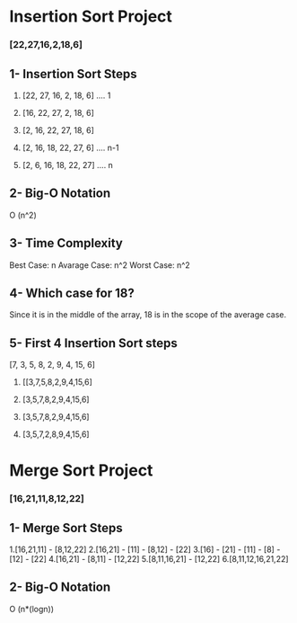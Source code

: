 # Insertion Sort Project

### [22,27,16,2,18,6]

## 1- Insertion Sort Steps

1. [22, 27, 16, 2, 18, 6] .... 1

2. [16, 22, 27, 2, 18, 6]

3. [2, 16, 22, 27, 18, 6]

4. [2, 16, 18, 22, 27, 6] .... n-1

5. [2, 6, 16, 18, 22, 27] .... n

## 2- Big-O Notation

O (n^2)

## 3- Time Complexity

Best Case: n
Avarage Case: n^2
Worst Case: n^2

## 4- Which case for 18?

Since it is in the middle of the array, 18 is in the scope of the average case.

## 5- First 4 Insertion Sort steps

[7, 3, 5, 8, 2, 9, 4, 15, 6]

1. [[3,7,5,8,2,9,4,15,6]

2. [3,5,7,8,2,9,4,15,6]

3. [3,5,7,8,2,9,4,15,6]

4. [3,5,7,2,8,9,4,15,6]

# Merge Sort Project

### [16,21,11,8,12,22] 

## 1- Merge Sort Steps

1.[16,21,11] - [8,12,22]
2.[16,21] - [11] - [8,12] - [22]
3.[16] - [21] - [11] - [8] - [12] - [22]
4.[16,21] - [8,11] - [12,22]
5.[8,11,16,21] - [12,22]
6.[8,11,12,16,21,22]

## 2- Big-O Notation

O (n*(logn))